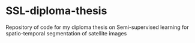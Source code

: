 # SSL-diploma-thesis
Repository of code for my diploma thesis on Semi-supervised learning for spatio-temporal segmentation of satellite images
